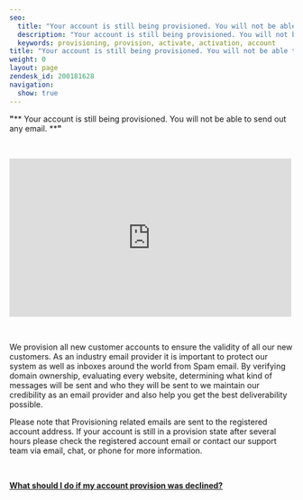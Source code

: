 ```yaml
---
seo:
  title: "Your account is still being provisioned. You will not be able to send out any email."
  description: "Your account is still being provisioned. You will not be able to send out any email."
  keywords: provisioning, provision, activate, activation, account
title: "Your account is still being provisioned. You will not be able to send out any email."
weight: 0
layout: page
zendesk_id: 200181628
navigation:
  show: true
---
```


 **"**** Your account is still being provisioned. You will not be able to send out any email. ****"**

&nbsp;

<iframe src="https://player.vimeo.com/video/131027734" width="500" height="281" frameborder="0" allowfullscreen=""></iframe>

&nbsp;

We provision all new customer accounts to ensure the validity of all our new customers. As an industry email provider it is important to protect our system as well as inboxes around the world from Spam email. By verifying domain ownership, evaluating every website, determining what kind of messages will be sent and who they will be sent to we maintain our credibility as an email provider and also help you get the best deliverability possible.&nbsp;

Please note that Provisioning related emails are sent to the registered account address. If your account is still in a provision state after several hours please check the registered account email or contact our support team via email, chat, or phone for more information.

&nbsp;

**[What should I do if my account provision was declined?](https://sendgrid.zendesk.com/hc/en-us/articles/200181638)**

